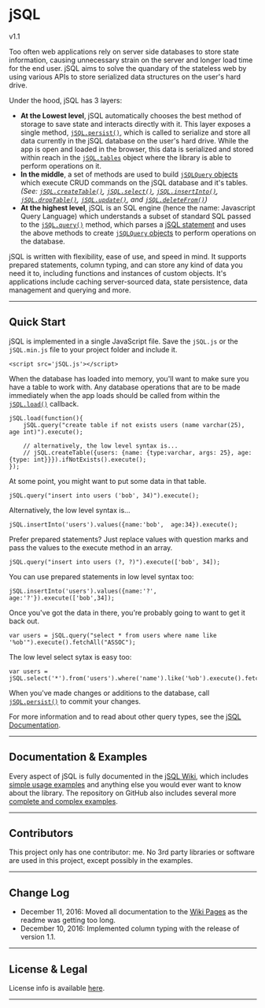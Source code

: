 # jSQL 
v1.1

Too often web applications rely on server side databases to store state information, causing unnecessary strain on the server and longer load time for the end user. jSQL aims to solve the quandary of the stateless web by using various APIs to store serialized data structures on the user's hard drive. 

Under the hood, jSQL has 3 layers: 

 - **At the Lowest level**, jSQL automatically chooses the best method of storage to save state and interacts directly with it. This layer exposes a single method, [`jSQL.persist()`](https://github.com/Pamblam/jSQL/wiki/Persistence-Management#jsqlpersist), which is called to serialize and store all data currently in the jSQL database on the user's hard drive. While the app is open and loaded in the browser, this data is serialized and stored within reach in the [`jSQL.tables`](https://github.com/Pamblam/jSQL/wiki/Persistence-Management#jsqltables) object where the library is able to perform operations on it.
 - **In the middle**, a set of methods are used to build [`jSQLQuery` objects](https://github.com/Pamblam/jSQL/wiki/jSQLquery-interface) which execute CRUD commands on the jSQL database and it's tables. *(See: [`jSQL.createTable()`](https://github.com/Pamblam/jSQL/wiki/Querying-the-Database#jsqlcreatetableparams), [`jSQL.select()`](https://github.com/Pamblam/jSQL/wiki/Querying-the-Database#jsqlselectcolumns), [`jSQL.insertInto()`](https://github.com/Pamblam/jSQL/wiki/Querying-the-Database#jsqlinsertintotablename), [`jSQL.dropTable()`](https://github.com/Pamblam/jSQL/wiki/Querying-the-Database#jsqldroptabletablename), [`jSQL.update()`](https://github.com/Pamblam/jSQL/wiki/Querying-the-Database#jsqlupdatetablename), and [`jSQL.deleteFrom()`](https://github.com/Pamblam/jSQL/wiki/Querying-the-Database#jsqldeletefromtablename))*
 - **At the highest level**, jSQL is an SQL engine (hence the name: Javascript Query Language) which understands a subset of standard SQL passed to the [`jSQL.query()`](https://github.com/Pamblam/jSQL/wiki/Querying-the-Database#jsqlquerysqlquery) method, which parses a [jSQL statement](https://github.com/Pamblam/jSQL/wiki/jSQL-Syntax) and uses the above methods to create [`jSQLQuery` objects](https://github.com/Pamblam/jSQL/wiki/jSQLquery-interface) to perform operations on the database.

jSQL is written with flexibility, ease of use, and speed in mind. It supports prepared statements, column typing, and can store any kind of data you need it to, including functions and instances of custom objects. It's applications include caching server-sourced data, state persistence, data management and querying and more.

<hr>

## Quick Start

jSQL is implemented in a single JavaScript file. Save the `jSQL.js` or the `jSQL.min.js` file to your project folder and include it.

    <script src='jSQL.js'></script>
    
When the database has loaded into memory, you'll want to make sure you have a table to work with. Any database operations that are to be made immediately when the app loads should be called from within the [`jSQL.load()`](https://github.com/Pamblam/jSQL/wiki/Persistence-Management#jsqlloadonloadcallback) callback.

    jSQL.load(function(){
        jSQL.query("create table if not exists users (name varchar(25), age int)").execute();
        
        // alternatively, the low level syntax is...
        // jSQL.createTable({users: {name: {type:varchar, args: 25}, age: {type: int}}}).ifNotExists().execute();
    });
    
At some point, you might want to put some data in that table.

    jSQL.query("insert into users ('bob', 34)").execute();
    
Alternatively, the low level syntax is...

    jSQL.insertInto('users').values({name:'bob',  age:34}).execute();
    
Prefer prepared statements? Just replace values with question marks and pass the values to the execute method in an array.
    
    jSQL.query("insert into users (?, ?)").execute(['bob', 34]);
    
You can use prepared statements in low level syntax too:

    jSQL.insertInto('users').values({name:'?',  age:'?'}).execute(['bob',34]);
    
Once you've got the data in there, you're probably going to want to get it back out.

    var users = jSQL.query("select * from users where name like '%ob'").execute().fetchAll("ASSOC");
    
The low level select sytax is easy too:

    var users = jSQL.select('*').from('users').where('name').like('%ob').execute().fetchAll("ASSOC");

When you've made changes or additions to the database, call [`jSQL.persist()`](https://github.com/Pamblam/jSQL/wiki/Persistence-Management#jsqlpersist) to commit your changes. 

For more information and to read about other query types, see the [jSQL Documentation](https://github.com/Pamblam/jSQL/wiki#jsql-docs).

<hr>

## Documentation & Examples

Every aspect of jSQL is fully documented in the [jSQL Wiki](https://github.com/Pamblam/jSQL/wiki#jsql-docs), which includes [simple usage examples](https://github.com/Pamblam/jSQL/wiki/Examples) and anything else you would ever want to know about the library. The repository on GitHub also includes several more [complete and complex examples](https://github.com/Pamblam/jSQL/tree/master/examples).

<hr>

## Contributors

This project only has one contributor: me. No 3rd party libraries or software are used in this project, except possibly in the examples.

<hr>

## Change Log

  - December 11, 2016: Moved all documentation to the [Wiki Pages](https://github.com/Pamblam/jSQL/wiki#jsql-docs) as the readme was getting too long.
  - December 10, 2016: Implemented column typing with the release of version 1.1.
  
<hr>

## License & Legal

License info is available [here](https://github.com/Pamblam/jSQL/wiki/License).

<hr>
